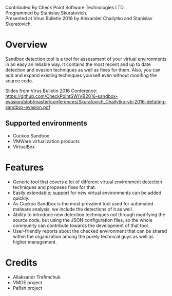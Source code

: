 Contributed By Check Point Software Technologies LTD.<br />
Programmed by Stanislav Skuratovich.<br />
Presented at Virus Bulletin 2016 by Alexander Chailytko and Stanislav Skuratovich.

Overview
========

Sandbox detection tool is a tool for assessment of your virtual environments in an easy an reliable way. It contains the most recent and up to date detection and evasion techniques as well as fixes for them. Also, you can add and expand existing techniques yourself even without modifing the source code.

Slides from Virus Bulletin 2016 Conference: https://github.com/CheckPointSW/VB2016-sandbox-evasion/blob/master/conferences/Skuratovich_Chailytko-vb-2016-defating-sandbox-evasion.pdf

## Supported environments
* Cuckoo Sandbox
* VMWare virtualization products
* VirtualBox

Features
========

* Generic tool that covers a lot of different virtual environment detection techniques and proposes fixes for that.
* Easily extendable; support for new virtual environments can be added quickly.
* As Cuckoo Sandbox is the most prevalent tool used for automated malware analysis, we include the detections of it as well.
*	Ability to introduce new detection techniques not through modifying the source code, but using the JSON configuration files, so the whole community can contribute towards the development of that tool.
* User-friendly reports about the checked environment that can be shared within the organization among the purely technical guys as well as higher management.

Credits
=======

* Aliaksandr Trafimchuk
* VMDE project
* Pafish project
